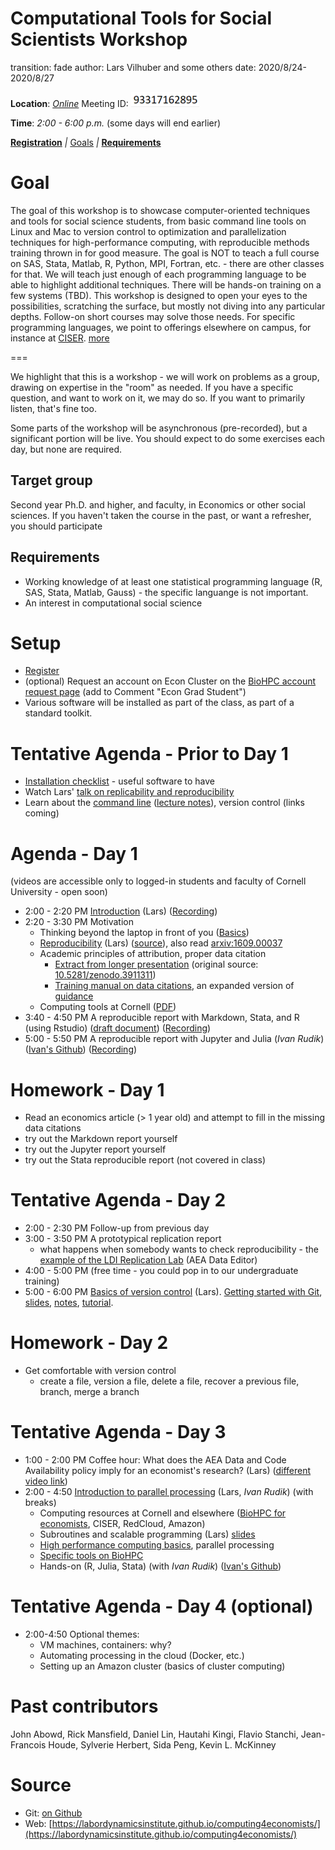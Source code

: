 Computational Tools for Social Scientists Workshop
========================================================
transition: fade
author: Lars Vilhuber and some others
date: 2020/8/24-2020/8/27


**Location**: *[Online](https://cornell.zoom.us/join)* Meeting ID: ![Zoom meeting](zoom-number.png) 

**Time**: *2:00 - 6:00 p.m.* (some days will end earlier)



**[Registration](https://cornell.qualtrics.com/jfe/form/SV_3qKmBhfeWXAuT2J)**
_|_
[Goals](#/1)  _|_ **[Requirements](#/2)**

Goal
========================================================
The goal of this workshop is to showcase computer-oriented techniques and tools for social science students, from basic command line tools on Linux and Mac to version control to optimization and parallelization techniques for high-performance computing, with reproducible methods training thrown in for good measure. The goal is NOT to teach a full
course on SAS, Stata, Matlab, R, Python, MPI, Fortran, etc. - there are other classes for that. We will teach just enough of each programming language to
be able to highlight additional techniques. There will be hands-on training on a few systems (TBD). 
 This workshop is designed to open your eyes to the possibilities, scratching
the surface, but mostly not diving into any particular depths. Follow-on short courses may solve those needs. For
specific programming languages, we point to offerings elsewhere on campus, for instance at [CISER](http://www.ciser.cornell.edu). [more](#/2)

===

We highlight that this is a workshop - we will work on problems as a group, drawing on expertise in the "room" as needed. If you have a specific question, and want to work on it, we may do so. If you want to primarily listen, that's fine too.

Some parts of the workshop will be asynchronous (pre-recorded), but a significant portion will be live. You should expect to do some exercises each day, but none are required.

Target group
------------
Second year Ph.D. and higher, and faculty, in Economics or other social sciences. If you haven't taken the course in the past, or want a refresher, you should participate

Requirements
-------------
* Working knowledge of at least one statistical programming language (R, SAS, Stata, Matlab, Gauss) - the specific languange is not important.
* An interest in computational social science

Setup
========================================================
* [Register](https://cornell.qualtrics.com/jfe/form/SV_3qKmBhfeWXAuT2J) 
* (optional) Request an account on Econ Cluster on the [BioHPC account request page](https://biohpc.cornell.edu/NewUserRequest.aspx) (add to Comment "Econ Grad Student")
* Various software will be installed as part of the class, as part of a standard toolkit.


Tentative Agenda - Prior to Day 1
=================================
* [Installation checklist](coming-soon.html) - useful software to have
* Watch Lars' [talk on replicability and reproducibility](https://www.youtube.com/watch?v=rLoeNzOApFk)
* Learn about the [command line](https://github.com/labordynamicsinstitute/computing4economists/blob/master/Git_CL_Slides/intro_command_line.md) ([lecture notes](../Git_CL_Slides/Slides_CommandLine.pdf)), version control (links coming)

Agenda - Day 1
========================================================

(videos are accessible only to logged-in students and faculty of Cornell University - open soon)

* 2:00 - 2:20 PM [Introduction](intro.html) (Lars) ([Recording](https://vod.video.cornell.edu/media/Computational+Tools+for+Social+Scientists+Workshop/1_eyw5x0a3))
* 2:20 - 3:30 PM Motivation
  -  Thinking beyond the laptop in front of you ([Basics](../documents/hp-basics-edited.pdf))
  - [Reproducibility](http://doi.org/10.5281/zenodo.2621959) (Lars) ([source](https://github.com/labordynamicsinstitute/replicability-presentation2019/tree/v20190328b)), also read [arxiv:1609.00037](https://arxiv.org/pdf/1609.00037.pdf)
  - Academic principles of attribution, proper data citation
    - [Extract from longer presentation](../documents/Vilhuber-Presentation2020-2020-06-27-extract.pdf) (original source: [10.5281/zenodo.3911311](http://doi.org/10.5281/zenodo.3911311))
    - [Training manual on data citations](https://labordynamicsinstitute.github.io/replicability-training-curriculum/datacitations.html), an expanded version of [guidance](https://social-science-data-editors.github.io/guidance/addtl-data-citation-guidance.html)
  - Computing tools at Cornell  ([PDF](../documents/hp-resources-at-cornell.pdf))
* 3:40 - 4:50 PM A reproducible report with Markdown, Stata, and R (using Rstudio) ([draft document](rmarkdown-tutorial.html)) ([Recording](https://vod.video.cornell.edu/media/Computing+For+Economists+/1_qm54wb9e))
* 5:00 - 5:50 PM A reproducible report with Jupyter and Julia (*Ivan Rudik*) ([Ivan's Github](https://github.com/irudik/computational-tools-workshop)) ([Recording](https://vod.video.cornell.edu/media/Computing+For+Economists+/1_743ivxn5))

Homework - Day 1
================
- Read an economics article (> 1 year old) and attempt to fill in the missing data citations
- try out the Markdown report yourself 
- try out the Jupyter report yourself
- try out the Stata reproducible report (not covered in class)

Tentative Agenda - Day 2
========================
* 2:00 - 2:30 PM Follow-up from previous day
* 3:00 - 3:50 PM A prototypical replication report
  - what happens when somebody wants to check reproducibility - the [example of the LDI Replication Lab](https://labordynamicsinstitute.github.io/replicability-training/TrainingCurriculum/Details_Replication_Report.html) (AEA Data Editor)
* 4:00 - 5:00 PM (free time - you could pop in to our undergraduate training)
* 5:00 - 6:00 PM [Basics of version control](../documents/basics_of_version_control.pdf) (Lars).
 [Getting started with Git](https://github.com/labordynamicsinstitute/replicability-training/blob/master/Fall%202019/Basics_of_Git.md), [slides](../Git_CL_Slides/Slides_Git.pdf),  [notes](../Git_CL_Slides/Git_Notes.pdf), [tutorial](https://git-scm.com/docs/gittutorial). 

Homework - Day 2
================
- Get comfortable with version control
  - create a file, version a file, delete a file, recover a previous file, branch, merge a branch
 

Tentative Agenda - Day 3
========================================================

* 1:00 - 2:00 PM Coffee hour: What does the AEA Data and Code Availability policy imply for an economist's research? (Lars) ([different video link](https://cornell.zoom.us/j/91522388296))
* 2:00 - 4:50 [Introduction to parallel processing](../web/day2-3.html) (Lars, *Ivan Rudik*) (with breaks)
  - Computing resources at Cornell and elsewhere ([BioHPC for economists](https://biohpc.cornell.edu/lab/ecco.htm), CISER, RedCloud, Amazon)
  - Subroutines and scalable programming (Lars) [slides](../documents/HPC_Class_SubRoutines.pdf)
  -  [High performance computing basics](../documents/hp-basics.pdf), parallel processing
  - [Specific tools on BioHPC](https://biohpc.cornell.edu/lab/doc/using_BioHPC_CPUs.pdf)
  -  Hands-on (R, Julia, Stata) (with *Ivan Rudik*) ([Ivan's Github](https://github.com/irudik/computational-tools-workshop))

Tentative Agenda - Day 4 (optional)
========================================================

* 2:00-4:50 Optional themes:
  * VM machines, containers: why?
  * Automating processing in the cloud (Docker, etc.)
  * Setting up an Amazon cluster (basics of cluster computing)
  

Past contributors
=================
John Abowd, Rick Mansfield, Daniel Lin,
    Hautahi Kingi, Flavio Stanchi, Jean-Francois Houde, 
    Sylverie Herbert, Sida Peng,	 Kevin L. McKinney

Source
==========
* Git: [on Github](https://github.com/labordynamicsinstitute/computing4economists)
* Web: [https://labordynamicsinstitute.github.io/computing4economists/](https://labordynamicsinstitute.github.io/computing4economists/)
